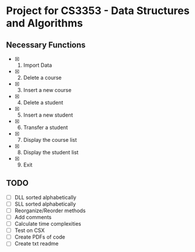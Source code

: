 # Project for CS3353 - Data Structures and Algorithms

## Necessary Functions
- [x] 1. Import Data
- [x] 2. Delete a course
- [x] 3. Insert a new course
- [x] 4. Delete a student
- [x] 5. Insert a new student
- [x] 6. Transfer a student
- [x] 7. Display the course list
- [x] 8. Display the student list
- [x] 9. Exit

## TODO
- [ ] DLL sorted alphabetically
- [ ] SLL sorted alphabetically
- [ ] Reorganize/Reorder methods
- [ ] Add comments
- [ ] Calculate time complexities
- [ ] Test on CSX
- [ ] Create PDFs of code
- [ ] Create txt readme
